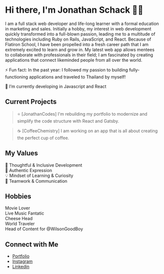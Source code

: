 # Hi there, I'm Jonathan Schack 👋🏻

I am a full stack web developer and life-long learner with a formal education in marketing and sales. Initially a hobby, my interest in web development quickly transformed into a full-blown passion, leading me to a multitude of technologies including Ruby on Rails, JavaScript, and React. Because of Flatiron School, I have been propelled into a fresh career path that I am extremely excited to learn and grow in. My latest web app allows mentees to collaborate with professionals in their field; I am fascinated by creating applications that connect likeminded people from all over the world.

⚡ Fun fact: In the past year: I followed my passion to building fully-functioning applications and traveled to Thailand by myself!

🌱 I’m currently developing in Javascript and React

## Current Projects <br/>
> ⭐️ [JonathanCodes] I'm rebuilding my portfolio to modernize and simplify the code structure with React and Gatsby.

> ☕ [CoffeeChemistry] I am working on an app that is all about creating the perfect cup of coffee.


## My Values
🧠 Thoughtful & Inclusive Development <br/>
🖤 Authentic Expression <br/>
💡 Mindset of Learning & Curiosity <br/>
🙌 Teamwork & Communication

## Hobbies
Movie Lover <br/>
Live Music Fantatic </br>
Cheese Head </br>
World Traveler </br>
Head of Content for @WilsonGoodBoy


## Connect with Me
- [Portfolio](https://jschack94.github.io/JonathanSchackwebsite/) <br/>
- [Instagram](https://www.instagram.com/jschack94) <br/>
- [Linkedin](https://www.linkedin.com/in/jonathan-schack/) <br/>
